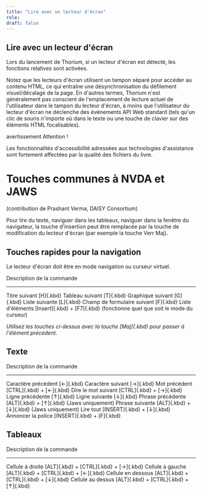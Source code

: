 ```yaml
---
title: "Lire avec un lecteur d'écran"
role: 
draft: false
---
```


## Lire avec un lecteur d'écran

Lors du lancement de Thorium, si un lecteur d'écran est détecté, les fonctions relatives sont activées.

Notez que les lecteurs d'écran utilisent un tampon séparé pour accéder au contenu HTML, ce qui entraîne une désynchronisation du défilement visuel/décalage de la page. En d'autres termes, Thorium n'est généralement pas conscient de l'emplacement de lecture actuel de l'utilisateur dans le tampon du lecteur d'écran, à moins que l'utilisateur du lecteur d'écran ne déclenche des événements API Web standard (tels qu'un clic de souris n'importe où dans le texte ou une touche de clavier sur des éléments HTML focalisables).

 avertissement Attention !

Les fonctionnalités d'accessibilité adressées aux technologies d'assistance sont fortement affectées par la qualité des fichiers du livre. 

# Touches communes à NVDA et JAWS

(contribution de Prashant Verma, DAISY Consortium)

Pour lire du texte, naviguer dans les tableaux, naviguer dans la fenêtre du navigateur,
 la touche d'insertion peut être remplacée par la touche de modification du lecteur d'écran (par exemple la touche Verr Maj).

## Touches rapides pour la navigation

Le lecteur d'écran doit être en mode navigation ou curseur virtuel.

Description de la commande

---

Titre suivant [H]{.kbd} Tableau suivant [T]{.kbd} Graphique suivant [G]{.kbd} Liste suivante [L]{.kbd} Champ de formulaire suivant [F]{.kbd} Liste d'éléments [Insert]{.kbd} + [F7]{.kbd} (fonctionne quel que soit le mode du curseur)

*Utilisez les touches ci-dessus avec la touche [Maj]{.kbd} pour passer à l'élément précédent.*

## Texte

Description de la commande

---

Caractère précédent [←]{.kbd} Caractère suivant [→]{.kbd} Mot précédent [CTRL]{.kbd} + [←]{.kbd} Dire le mot suivant [CTRL]{.kbd} + [→]{.kbd} Ligne précédente [↑]{.kbd} Ligne suivante [↓]{.kbd} Phrase précédente [ALT]{.kbd} + [↑]{.kbd} (Jaws uniquement) Phrase suivante [ALT]{.kbd} + [↓]{.kbd} (Jaws uniquement) Lire tout [INSERT]{.kbd} + [↓]{.kbd} Annoncer la police [INSERT]{.kbd} + [F]{.kbd}

## Tableaux

Description de la commande

---

Cellule à droite [ALT]{.kbd} + [CTRL]{.kbd} + [→]{.kbd} Cellule à gauche [ALT]{.kbd} + [CTRL]{.kbd} + [←]{.kbd} Cellule en dessous [ALT]{.kbd} + [CTRL]{.kbd} + [↓]{.kbd} Cellule au dessus [ALT]{.kbd} + [CTRL]{.kbd} + [↑]{.kbd}
